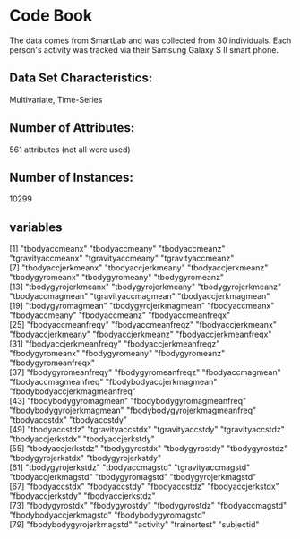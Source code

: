 Code Book
=========
The data comes from SmartLab and was collected from 30 individuals. Each person's activity was tracked via their Samsung Galaxy S II smart phone.

Data Set Characteristics:  
-------------------------
Multivariate, Time-Series

Number of Attributes:
---------------------
561 attributes (not all were used)

Number of Instances:
--------------------
10299


variables
----------
[1] "tbodyaccmeanx" "tbodyaccmeany" "tbodyaccmeanz" "tgravityaccmeanx" "tgravityaccmeany" "tgravityaccmeanz"<br>
[7] "tbodyaccjerkmeanx" "tbodyaccjerkmeany" "tbodyaccjerkmeanz" "tbodygyromeanx" "tbodygyromeany" "tbodygyromeanz"<br>
[13] "tbodygyrojerkmeanx" "tbodygyrojerkmeany" "tbodygyrojerkmeanz" "tbodyaccmagmean" "tgravityaccmagmean" "tbodyaccjerkmagmean"<br>
[19] "tbodygyromagmean" "tbodygyrojerkmagmean" "fbodyaccmeanx" "fbodyaccmeany" "fbodyaccmeanz" "fbodyaccmeanfreqx"<br>
[25] "fbodyaccmeanfreqy" "fbodyaccmeanfreqz" "fbodyaccjerkmeanx" "fbodyaccjerkmeany" "fbodyaccjerkmeanz" "fbodyaccjerkmeanfreqx"<br>
[31] "fbodyaccjerkmeanfreqy" "fbodyaccjerkmeanfreqz" "fbodygyromeanx" "fbodygyromeany" "fbodygyromeanz" "fbodygyromeanfreqx"<br>
[37] "fbodygyromeanfreqy" "fbodygyromeanfreqz" "fbodyaccmagmean" "fbodyaccmagmeanfreq" "fbodybodyaccjerkmagmean" "fbodybodyaccjerkmagmeanfreq"<br>
[43] "fbodybodygyromagmean" "fbodybodygyromagmeanfreq" "fbodybodygyrojerkmagmean" "fbodybodygyrojerkmagmeanfreq" "tbodyaccstdx" "tbodyaccstdy"<br>
[49] "tbodyaccstdz" "tgravityaccstdx" "tgravityaccstdy" "tgravityaccstdz" "tbodyaccjerkstdx" "tbodyaccjerkstdy"<br>
[55] "tbodyaccjerkstdz" "tbodygyrostdx" "tbodygyrostdy" "tbodygyrostdz" "tbodygyrojerkstdx" "tbodygyrojerkstdy"<br>
[61] "tbodygyrojerkstdz" "tbodyaccmagstd" "tgravityaccmagstd" "tbodyaccjerkmagstd" "tbodygyromagstd" "tbodygyrojerkmagstd"<br>
[67] "fbodyaccstdx" "fbodyaccstdy" "fbodyaccstdz" "fbodyaccjerkstdx" "fbodyaccjerkstdy" "fbodyaccjerkstdz"<br>
[73] "fbodygyrostdx" "fbodygyrostdy" "fbodygyrostdz" "fbodyaccmagstd" "fbodybodyaccjerkmagstd" "fbodybodygyromagstd"<br>
[79] "fbodybodygyrojerkmagstd" "activity" "trainortest" "subjectid"<br>
